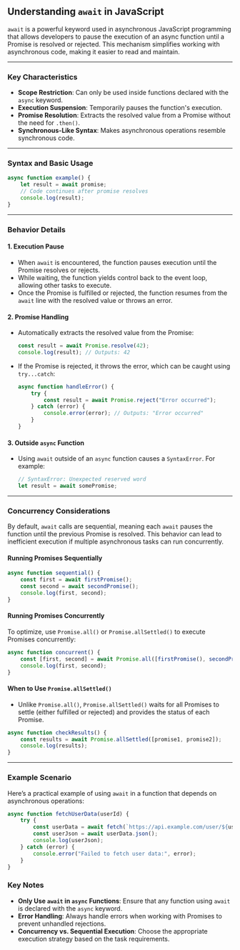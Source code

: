 ## Understanding `await` in JavaScript

`await` is a powerful keyword used in asynchronous JavaScript programming that allows developers to pause the execution of an async function until a Promise is resolved or rejected. This mechanism simplifies working with asynchronous code, making it easier to read and maintain.

---

### Key Characteristics

- **Scope Restriction**: Can only be used inside functions declared with the `async` keyword.
- **Execution Suspension**: Temporarily pauses the function's execution.
- **Promise Resolution**: Extracts the resolved value from a Promise without the need for `.then()`.
- **Synchronous-Like Syntax**: Makes asynchronous operations resemble synchronous code.

---

### Syntax and Basic Usage

```javascript
async function example() {
    let result = await promise;
    // Code continues after promise resolves
    console.log(result);
}
```

---

### Behavior Details

#### 1. **Execution Pause**
   - When `await` is encountered, the function pauses execution until the Promise resolves or rejects.
   - While waiting, the function yields control back to the event loop, allowing other tasks to execute.
   - Once the Promise is fulfilled or rejected, the function resumes from the `await` line with the resolved value or throws an error.

#### 2. **Promise Handling**
   - Automatically extracts the resolved value from the Promise:
     ```javascript
     const result = await Promise.resolve(42);
     console.log(result); // Outputs: 42
     ```
   - If the Promise is rejected, it throws the error, which can be caught using `try...catch`:
     ```javascript
     async function handleError() {
         try {
             const result = await Promise.reject("Error occurred");
         } catch (error) {
             console.error(error); // Outputs: "Error occurred"
         }
     }
     ```

#### 3. **Outside `async` Function**
   - Using `await` outside of an `async` function causes a `SyntaxError`. For example:
     ```javascript
     // SyntaxError: Unexpected reserved word
     let result = await somePromise;
     ```

---

### Concurrency Considerations

By default, `await` calls are sequential, meaning each `await` pauses the function until the previous Promise is resolved. This behavior can lead to inefficient execution if multiple asynchronous tasks can run concurrently.

#### Running Promises Sequentially

```javascript
async function sequential() {
    const first = await firstPromise();
    const second = await secondPromise();
    console.log(first, second);
}
```

#### Running Promises Concurrently

To optimize, use `Promise.all()` or `Promise.allSettled()` to execute Promises concurrently:

```javascript
async function concurrent() {
    const [first, second] = await Promise.all([firstPromise(), secondPromise()]);
    console.log(first, second);
}
```

#### When to Use `Promise.allSettled()`
- Unlike `Promise.all()`, `Promise.allSettled()` waits for all Promises to settle (either fulfilled or rejected) and provides the status of each Promise.

```javascript
async function checkResults() {
    const results = await Promise.allSettled([promise1, promise2]);
    console.log(results);
}
```

---

### Example Scenario

Here’s a practical example of using `await` in a function that depends on asynchronous operations:

```javascript
async function fetchUserData(userId) {
    try {
        const userData = await fetch(`https://api.example.com/user/${userId}`);
        const userJson = await userData.json();
        console.log(userJson);
    } catch (error) {
        console.error("Failed to fetch user data:", error);
    }
}
```

### Key Notes

- **Only Use `await` in `async` Functions**: Ensure that any function using `await` is declared with the `async` keyword.
- **Error Handling**: Always handle errors when working with Promises to prevent unhandled rejections.
- **Concurrency vs. Sequential Execution**: Choose the appropriate execution strategy based on the task requirements.


